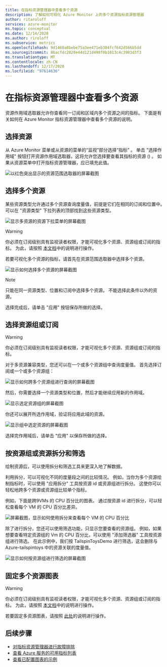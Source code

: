 ```yaml
---
title: 在指标资源管理器中查看多个资源
description: 了解如何可视化 Azure Monitor 上的多个资源指标资源管理器
author: ritaroloff
services: azure-monitor
ms.topic: conceptual
ms.date: 12/14/2020
ms.author: riroloff
ms.subservice: metrics
ms.openlocfilehash: 9d1460a8bebe75a3ee471eb304fcf642d566b5dd
ms.sourcegitcommit: 86acfdc2020e44d121d498f0b1013c4c3903d3f3
ms.translationtype: MT
ms.contentlocale: zh-CN
ms.lasthandoff: 12/17/2020
ms.locfileid: "97614636"
---
```

# <a name="viewing-multiple-resources-in-metrics-explorer"></a>在指标资源管理器中查看多个资源

资源作用域选取器允许你查看同一订阅和区域内多个资源之间的指标。 下面是有关如何在 Azure Monitor 指标资源管理器中查看多个资源的说明。 

## <a name="selecting-a-resource"></a>选择资源 

从 Azure Monitor 菜单或从资源的菜单的“监视”部分选择“指标”    。 单击 "选择作用域" 按钮打开资源作用域选取器，这将允许您选择要查看其指标的资源 () 。 如果从资源菜单中打开指标资源管理器，应已填充此值。 

![以红色突出显示的资源范围选取器的屏幕截图](./media/metrics-charts/019.png)

## <a name="selecting-multiple-resources"></a>选择多个资源 

某些资源类型允许通过多个资源查询度量值，前提是它们在相同的订阅和位置中。 可以在 "资源类型" 下拉列表的顶部找到这些资源类型。 

![显示多资源的资源下拉菜单的屏幕截图 ](./media/metrics-charts/020.png)

> [!WARNING] 
> 你必须在订阅级别具有监视读者权限，才能可视化多个资源、资源组或订阅的指标。 为此，请按照 [本文档](https://docs.microsoft.com/azure/role-based-access-control/role-assignments-portal)中的说明进行操作。

若要可视化多个资源的指标，请首先在资源范围选取器中选择多个资源。 

![显示如何选择多个资源的屏幕截图](./media/metrics-charts/021.png)

> [!NOTE]
> 只能在同一资源类型、位置和订阅中选择多个资源。 不能选择此条件以外的资源。 

选择完成后，请单击 "应用" 按钮保存所做的选择。 

## <a name="selecting-a-resource-group-or-subscription"></a>选择资源组或订阅 

> [!WARNING]
> 你必须在订阅级别具有监视读者权限，才能可视化多个资源、资源组或订阅的指标。 

对于多资源兼容类型，您还可以在一个或多个资源组中查询度量值。 首先选择订阅或一个或多个资源组： 

![显示如何跨多个资源组进行查询的屏幕截图 ](./media/metrics-charts/022.png)

然后，你需要选择一个资源类型和位置，然后才能继续应用新的作用域。 

![显示选定资源组的屏幕截图 ](./media/metrics-charts/023.png)

你还可以展开所选作用域，验证将应用此域的资源。

![显示组中选定资源的屏幕截图 ](./media/metrics-charts/024.png)

选择完作用域后，请单击 "应用" 以保存所做的选择。 

## <a name="splitting-and-filtering-by-resource-group-or-resources"></a>按资源组或资源拆分和筛选

绘制资源后，可以使用拆分和筛选工具来更深入地了解数据。 

利用拆分，可以可视化不同的度量段之间的比较情况。 例如，当你为多个资源绘制指标时，可以使用 "应用拆分" 工具按资源 id 或资源组进行拆分。 这使你可以轻松地跨多个资源或资源组比较单个指标。  

例如，下面是跨9VMs 的 CPU 百分比的图表。 通过按资源 id 进行拆分，可以轻松查看每个 VM 的 CPU 百分比差异。 

![屏幕截图，显示如何使用拆分来查看每个 VM 的 CPU 百分比](./media/metrics-charts/026.png)

除了进行拆分，您还可以使用筛选功能，只显示您要查看的资源组。  例如，如果想要查看特定资源组的 Vm 的 CPU 百分比，可以使用 "添加筛选器" 工具按资源组进行筛选。 在此示例中，我们按 TailspinToysDemo 进行筛选，这会删除与 Azure-tailspintoys 中的资源关联的度量值。 

![显示如何按资源组进行筛选的屏幕截图](./media/metrics-charts/027.png)

## <a name="pinning-your-multi-resource-charts"></a>固定多个资源图表 

> [!WARNING] 
> 你必须在订阅级别具有监视读者权限，才能可视化多个资源、资源组或订阅的指标。 为此，请按照 [本文档](https://docs.microsoft.com/azure/role-based-access-control/role-assignments-portal)中的说明进行操作。 

若要固定多资源图表，请按照 [此处](https://docs.microsoft.com/azure/azure-monitor/platform/metrics-charts#pin-charts-to-dashboards)的说明进行操作。 

## <a name="next-steps"></a>后续步骤

* [对指标资源管理器进行故障排除](metrics-troubleshoot.md)
* [查看 Azure 服务的可用指标列表](metrics-supported.md)
* [查看已配置图表的示例](metric-chart-samples.md)

